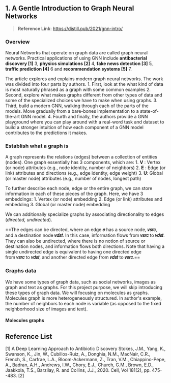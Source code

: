 ## 1. A Gentle Introduction to Graph Neural Networks
>**Reference Link**: https://distill.pub/2021/gnn-intro/

### Overview

Neural Networks that operate on graph data are called graph neural networks. Practical applications of using GNN include **antibacterial discovery [1]** 3, **physics simulations [2]** 4, **fake news detection [3]** 5, **traffic prediction [4]** 6 and **recommendation systems [5]** 7.

The article explores and explains modern graph neural networks. The work was divided into four parts by authors. 
	1. First, look at the what kind of data is most naturally phrased as a graph with some common examples
	2. Second, explore what makes graphs different from other types of data and some of the specialized choices we have to make when using graphs.
	3. Third, build a modern GNN, walking through each of the parts of the models. Move gradually from a bare-bones implementation to a state-of- the-art GNN model. 
	4. Fourth and finally, the authors provide a GNN playground where you can play around with a real-word task and dataset to build a stronger intuition of how each component of a GNN model contributes to the predictions it makes.

### Establish what a graph is

A graph represents the relations (edges) between a collection of entities (nodes). One graph essentially has 3 components, which are:
	1.  **V** : Vertex (or node) attributes (e.g., node identity, number of neighbors)
	2. **E** : Edge (or link) attributes and directions (e.g., edge identity, edge weight)
	3. **U**: Global (or master node) attributes (e.g., number of nodes, longest path)

To further describe each node, edge or the entire graph, we can store information in each of these pieces of the graph. Here, we have 3 embeddings:
	1.  Vertex (or node) embedding
	2. Edge (or link) attributes and embedding
	3. Global (or master node) embedding

We can additionally specialize graphs by associating directionality to edges (_directed, undirected_).

==The edges can be directed, where an edge **𝑒** has a source node, **𝑣𝑠𝑟𝑐**, and a destination node **𝑣𝑑𝑠𝑡**. In this case, information flows from **𝑣𝑠𝑟𝑐** to **𝑣𝑑𝑠𝑡**. They can also be undirected, where there is no notion of source or destination nodes, and information flows both directions. Note that having a single undirected edge is equivalent to having one directed edge from **𝑣𝑠𝑟𝑐** to **𝑣𝑑𝑠𝑡**, and another directed edge from **𝑣𝑑𝑠𝑡** to **𝑣𝑠𝑟𝑐**.==

### Graphs data

We have some types of graph data, such as social networks, images as graph and text as graphs. For this project purpose, we will skip introducing these types of graph data. We will focusing on molecules as graphs. Molecules graph is more heterogeneously structured. In author's example, the number of neighbors to each node is variable (as opposed to the fixed neighborhood size of images and text).

#### Molecules graphs


## Reference List
[1] A Deep Learning Approach to Antibiotic Discovery  Stokes, J.M., Yang, K., Swanson, K., Jin, W., Cubillos-Ruiz, A., Donghia, N.M., MacNair, C.R., French, S., Carfrae, L.A., Bloom-Ackermann, Z., Tran, V.M., Chiappino-Pepe, A., Badran, A.H., Andrews, I.W., Chory, E.J., Church, G.M., Brown, E.D., Jaakkola, T.S., Barzilay, R. and Collins, J.J., 2020. Cell, Vol 181(2), pp. 475--483.
[2] 